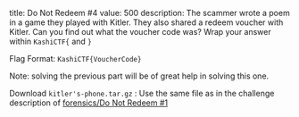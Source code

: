 title: Do Not Redeem #4
value: 500
description: The scammer wrote a poem in a game they played with Kitler. They also shared a redeem voucher with Kitler. Can you find out what the voucher code was? Wrap your answer within `KashiCTF{` and `}`

Flag Format: `KashiCTF{VoucherCode}`

Note: solving the previous part will be of great help in solving this one.


Download `kitler's-phone.tar.gz` : Use the same file as in the challenge description of [forensics/Do Not Redeem #1](https://kashictf.iitbhucybersec.in/challenges#Do%20Not%20Redeem%20#1-28)